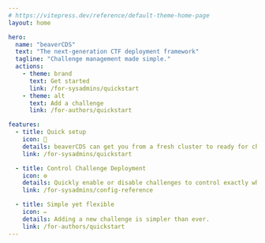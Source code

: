 ```yaml
---
# https://vitepress.dev/reference/default-theme-home-page
layout: home

hero:
  name: "beaverCDS"
  text: "The next-generation CTF deployment framework"
  tagline: "Challenge management made simple."
  actions:
    - theme: brand
      text: Get started
      link: /for-sysadmins/quickstart
    - theme: alt
      text: Add a challenge
      link: /for-authors/quickstart

features:
  - title: Quick setup
    icon: 🚀
    details: beaverCDS can get you from a fresh cluster to ready for challenges in minutes.
    link: /for-sysadmins/quickstart

  - title: Control Challenge Deployment
    icon: ⚙️
    details: Quickly enable or disable challenges to control exactly what is live for players.
    link: /for-sysadmins/config-reference

  - title: Simple yet flexible
    icon: ✏️
    details: Adding a new challenge is simpler than ever.
    link: /for-authors/quickstart
---
```

